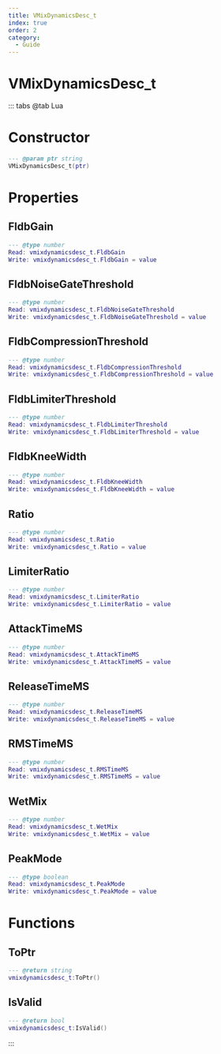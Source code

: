 ```yaml
---
title: VMixDynamicsDesc_t
index: true
order: 2
category:
  - Guide
---
```


# VMixDynamicsDesc_t

::: tabs
@tab Lua
# Constructor
```lua
--- @param ptr string
VMixDynamicsDesc_t(ptr)
```
# Properties
## FldbGain 
```lua
--- @type number
Read: vmixdynamicsdesc_t.FldbGain
Write: vmixdynamicsdesc_t.FldbGain = value
```
## FldbNoiseGateThreshold 
```lua
--- @type number
Read: vmixdynamicsdesc_t.FldbNoiseGateThreshold
Write: vmixdynamicsdesc_t.FldbNoiseGateThreshold = value
```
## FldbCompressionThreshold 
```lua
--- @type number
Read: vmixdynamicsdesc_t.FldbCompressionThreshold
Write: vmixdynamicsdesc_t.FldbCompressionThreshold = value
```
## FldbLimiterThreshold 
```lua
--- @type number
Read: vmixdynamicsdesc_t.FldbLimiterThreshold
Write: vmixdynamicsdesc_t.FldbLimiterThreshold = value
```
## FldbKneeWidth 
```lua
--- @type number
Read: vmixdynamicsdesc_t.FldbKneeWidth
Write: vmixdynamicsdesc_t.FldbKneeWidth = value
```
## Ratio 
```lua
--- @type number
Read: vmixdynamicsdesc_t.Ratio
Write: vmixdynamicsdesc_t.Ratio = value
```
## LimiterRatio 
```lua
--- @type number
Read: vmixdynamicsdesc_t.LimiterRatio
Write: vmixdynamicsdesc_t.LimiterRatio = value
```
## AttackTimeMS 
```lua
--- @type number
Read: vmixdynamicsdesc_t.AttackTimeMS
Write: vmixdynamicsdesc_t.AttackTimeMS = value
```
## ReleaseTimeMS 
```lua
--- @type number
Read: vmixdynamicsdesc_t.ReleaseTimeMS
Write: vmixdynamicsdesc_t.ReleaseTimeMS = value
```
## RMSTimeMS 
```lua
--- @type number
Read: vmixdynamicsdesc_t.RMSTimeMS
Write: vmixdynamicsdesc_t.RMSTimeMS = value
```
## WetMix 
```lua
--- @type number
Read: vmixdynamicsdesc_t.WetMix
Write: vmixdynamicsdesc_t.WetMix = value
```
## PeakMode 
```lua
--- @type boolean
Read: vmixdynamicsdesc_t.PeakMode
Write: vmixdynamicsdesc_t.PeakMode = value
```
# Functions
## ToPtr
```lua
--- @return string
vmixdynamicsdesc_t:ToPtr()
```
## IsValid
```lua
--- @return bool
vmixdynamicsdesc_t:IsValid()
```

:::